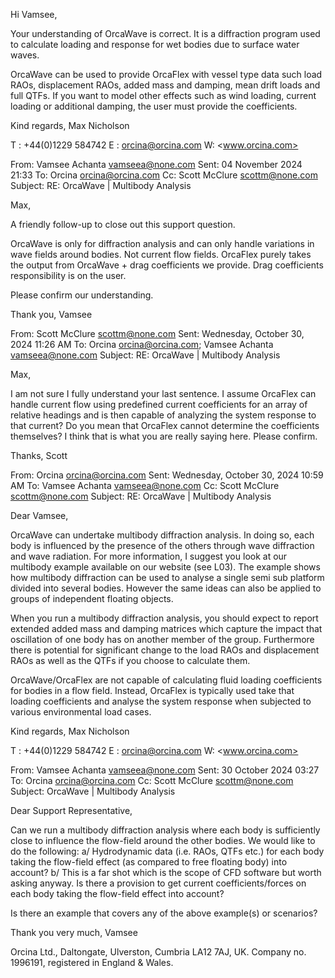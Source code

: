 Hi Vamsee,

Your understanding of OrcaWave is correct. It is a diffraction program used to calculate loading and response for wet bodies due to surface water waves.

OrcaWave can be used to provide OrcaFlex with vessel type data such load RAOs, displacement RAOs, added mass and damping, mean drift loads and full QTFs. If you want to model other effects such as wind loading, current loading or additional damping, the user must provide the coefficients.

Kind regards,
Max Nicholson

T :  +44(0)1229 584742
E :  <orcina@orcina.com>
W:  <www.orcina.com>

From: Vamsee Achanta <vamseea@none.com>
Sent: 04 November 2024 21:33
To: Orcina <orcina@orcina.com>
Cc: Scott McClure <scottm@none.com>
Subject: RE: OrcaWave | Multibody Analysis

Max,

A friendly follow-up to close out this support question.

OrcaWave is only for diffraction analysis and can only handle variations in wave fields around bodies. Not current flow fields.
OrcaFlex purely takes the output from OrcaWave + drag coefficients we provide. Drag coefficients responsibility is on the user.

Please confirm our understanding.

Thank you,
Vamsee

From: Scott McClure <scottm@none.com>
Sent: Wednesday, October 30, 2024 11:26 AM
To: Orcina <orcina@orcina.com>; Vamsee Achanta <vamseea@none.com>
Subject: RE: OrcaWave | Multibody Analysis

Max,

I am not sure I fully understand your last sentence.
I assume OrcaFlex can handle current flow using predefined current coefficients for an array of relative headings and is then capable of analyzing the system response to that current?
Do you mean that OrcaFlex cannot determine the coefficients themselves? I think that is what you are really saying here. Please confirm.

Thanks,
Scott

From: Orcina <orcina@orcina.com>
Sent: Wednesday, October 30, 2024 10:59 AM
To: Vamsee Achanta <vamseea@none.com>
Cc: Scott McClure <scottm@none.com>
Subject: RE: OrcaWave | Multibody Analysis

Dear Vamsee,

OrcaWave can undertake multibody diffraction analysis. In doing so, each body is influenced by the presence of the others through wave diffraction and wave radiation. For more information, I suggest you look at our multibody example available on our website (see L03). The example shows how multibody diffraction can be used to analyse a single semi sub platform divided into several bodies. However the same ideas can also be applied to groups of independent floating objects.

When you run a multibody diffraction analysis, you should expect to report extended added mass and damping matrices which capture the impact that oscillation of one body has on another member of the group. Furthermore there is potential for significant change to the load RAOs and displacement RAOs as well as the QTFs if you choose to calculate them.

OrcaWave/OrcaFlex are not capable of calculating fluid loading coefficients for bodies in a flow field. Instead, OrcaFlex is typically used take that loading coefficients and analyse the system response when subjected to various environmental load cases.

Kind regards,
Max Nicholson

T :  +44(0)1229 584742
E :  <orcina@orcina.com>
W:  <www.orcina.com>

From: Vamsee Achanta <vamseea@none.com>
Sent: 30 October 2024 03:27
To: Orcina <orcina@orcina.com>
Cc: Scott McClure <scottm@none.com>
Subject: OrcaWave | Multibody Analysis

Dear Support Representative,

Can we run a multibody diffraction analysis where each body is sufficiently close to influence the flow-field around the other bodies. We would like to do the following:
a/ Hydrodynamic data (i.e. RAOs, QTFs etc.) for each body taking the flow-field effect (as compared to free floating body) into account?
b/ This is a far shot which is the scope of CFD software but worth asking anyway. Is there a provision to get current coefficients/forces on each body taking the flow-field effect into account?

Is there an example that covers any of the above example(s) or scenarios?

Thank you very much,
Vamsee

Orcina Ltd., Daltongate, Ulverston, Cumbria LA12 7AJ, UK. Company no. 1996191, registered in England & Wales.
